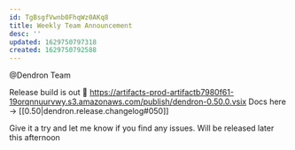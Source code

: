 ```yaml
---
id: TgBsgfVwnb0FhqWz0AKq8
title: Weekly Team Announcement
desc: ''
updated: 1629750797318
created: 1629750792588
---
```


@Dendron Team 

Release build is out :partying_face: 
 https://artifacts-prod-artifactb7980f61-19orqnnuurvwy.s3.amazonaws.com/publish/dendron-0.50.0.vsix
Docs here -> [[0.50|dendron.release.changelog#050]]

Give it a try and let me know if you find any issues. Will be released later this afternoon 

